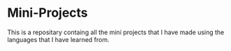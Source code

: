 # Mini-Projects
 This is a repositary containg all the mini projects that I have made using the languages that I have learned from.
